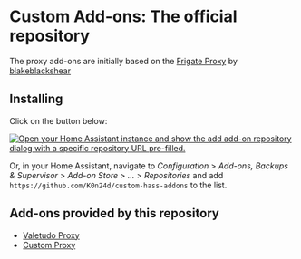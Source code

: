# Custom Add-ons: The official repository

The proxy add-ons are initially based on the [Frigate Proxy](https://github.com/blakeblackshear/frigate-hass-addons) by [blakeblackshear](https://github.com/blakeblackshear)

## Installing

Click on the button below:

[![Open your Home Assistant instance and show the add add-on repository dialog with a specific repository URL pre-filled.](https://my.home-assistant.io/badges/supervisor_add_addon_repository.svg)](https://my.home-assistant.io/redirect/supervisor_add_addon_repository/?repository_url=https%3A%2F%2Fgithub.com%2FK0n24d%2Fcustom-hass-addons)

Or, in your Home Assistant, navigate to _Configuration_ > _Add-ons, Backups & Supervisor_ > _Add-on Store_ > _..._ > _Repositories_ and add `https://github.com/K0n24d/custom-hass-addons` to the list.

## Add-ons provided by this repository
- [Valetudo Proxy](valetudo_proxy/README.md)
- [Custom Proxy](custom_proxy/README.md)
